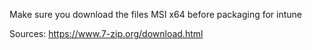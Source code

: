 Make sure you download the files MSI x64 before packaging for intune

Sources: https://www.7-zip.org/download.html
